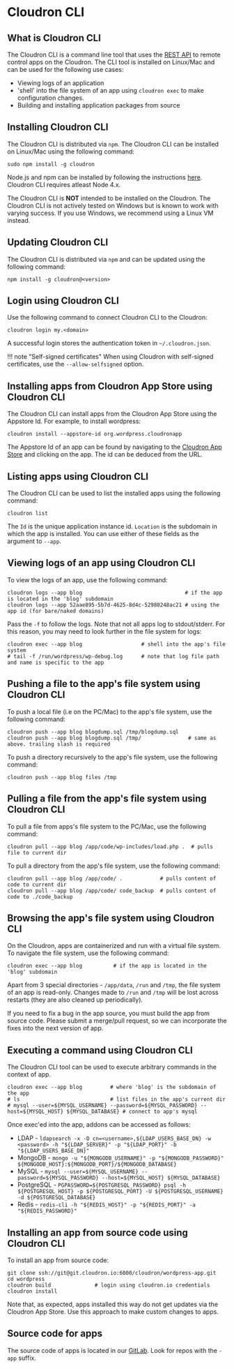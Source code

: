 # Cloudron CLI

## What is Cloudron CLI

The Cloudron CLI is a command line tool that uses the [REST API](/developer/api/)
to remote control apps on the Cloudron. The CLI tool is installed on Linux/Mac and can be used
for the following use cases:

* Viewing logs of an application
* 'shell' into the file system of an app using `cloudron exec` to make
   configuration changes.
* Building and installing application packages from source

## Installing Cloudron CLI

The Cloudron CLI is distributed via `npm`. The Cloudron CLI can be installed
on Linux/Mac using the following command:

```
sudo npm install -g cloudron
```

Node.js and npm can be installed by following the instructions
[here](https://nodejs.org/en/download/package-manager/). Cloudron CLI requires atleast
Node 4.x.

The Cloudron CLI is **NOT** intended to be installed on the Cloudron. The Cloudron
CLI is not actively tested on Windows but is known to work with varying success.
If you use Windows, we recommend using a Linux VM instead.

## Updating Cloudron CLI

The Cloudron CLI is distributed via `npm` and can be updated using the following command:

```
npm install -g cloudron@<version>
```

## Login using Cloudron CLI

Use the following command to connect Cloudron CLI to the Cloudron:

```
cloudron login my.<domain>
```

A successful login stores the authentication token in `~/.cloudron.json`.

!!! note "Self-signed certificates"
    When using Cloudron with self-signed certificates, use the `--allow-selfsigned` option.

## Installing apps from Cloudron App Store using Cloudron CLI

The Cloudron CLI can install apps from the Cloudron App Store using the Appstore Id. For example,
to install wordpress:

```
cloudron install --appstore-id org.wordpress.cloudronapp
```

The Appstore Id of an app can be found by navigating to the [Cloudron App Store](https://cloudron.io/store/index.html)
and clicking on the app. The id can be deduced from the URL.

## Listing apps using Cloudron CLI

The Cloudron CLI can be used to list the installed apps using the following command:

```
cloudron list
```

The `Id` is the unique application instance id. `Location` is the subdomain in which the app is
installed. You can use either of these fields as the argument to `--app`.

## Viewing logs of an app using Cloudron CLI

To view the logs of an app, use the following command:

```
cloudron logs --app blog                                 # if the app is located in the 'blog' subdomain
cloudron logs --app 52aae895-5b7d-4625-8d4c-52980248ac21 # using the app id (for bare/naked domains)
```

Pass the `-f` to follow the logs. Note that not all apps log to stdout/stderr. For this
reason, you may need to look further in the file system for logs:

```
cloudron exec --app blog                   # shell into the app's file system
# tail -f /run/wordpress/wp-debug.log      # note that log file path and name is specific to the app
```

## Pushing a file to the app's file system using Cloudron CLI

To push a local file (i.e on the PC/Mac) to the app's file system, use the following command:

```
cloudron push --app blog blogdump.sql /tmp/blogdump.sql 
cloudron push --app blog blogdump.sql /tmp/               # same as above. trailing slash is required
```

To push a directory recursively to the app's file system, use the following command:

```
cloudron push --app blog files /tmp
```

## Pulling a file from the app's file system using Cloudron CLI

To pull a file from apps's file system to the PC/Mac, use the following command:

```
cloudron pull --app blog /app/code/wp-includes/load.php .  # pulls file to current dir
```

To pull a directory from the app's file system, use the following command:

```
cloudron pull --app blog /app/code/ .            # pulls content of code to current dir
cloudron pull --app blog /app/code/ code_backup  # pulls content of code to ./code_backup
```

## Browsing the app's file system using Cloudron CLI

On the Cloudron, apps are containerized and run with a virtual file system. To navigate the
file system, use the following command:

```
cloudron exec --app blog          # if the app is located in the 'blog' subdomain
```

Apart from 3 special directories - `/app/data`, `/run` and `/tmp`, the file system of an app is
read-only. Changes made to `/run` and `/tmp` will be lost across restarts (they are also cleaned
up periodically).

If you need to fix a bug in the app source, you must build the app from source code. Please
submit a merge/pull request, so we can incorporate the fixes into the next version of app.

## Executing a command using Cloudron CLI

The Cloudron CLI tool can be used to execute arbitrary commands in the context of app.

```
cloudron exec --app blog         # where 'blog' is the subdomain of the app
# ls                             # list files in the app's current dir
# mysql --user=${MYSQL_USERNAME} --password=${MYSQL_PASSWORD} --host=${MYSQL_HOST} ${MYSQL_DATABASE} # connect to app's mysql
```

Once exec'ed into the app, addons can be accessed as follows:

* LDAP - `ldapsearch -x -D cn=<username>,${LDAP_USERS_BASE_DN} -w <password> -h "${LDAP_SERVER}" -p "${LDAP_PORT}" -b  "${LDAP_USERS_BASE_DN}"`
* MongoDB - `mongo -u "${MONGODB_USERNAME}" -p "${MONGODB_PASSWORD}" ${MONGODB_HOST}:${MONGODB_PORT}/${MONGODB_DATABASE}`
* MySQL - `mysql --user=${MYSQL_USERNAME} --password=${MYSQL_PASSWORD} --host=${MYSQL_HOST} ${MYSQL_DATABASE}`
* PostgreSQL - `PGPASSWORD=${POSTGRESQL_PASSWORD} psql -h ${POSTGRESQL_HOST} -p ${POSTGRESQL_PORT} -U ${POSTGRESQL_USERNAME} -d ${POSTGRESQL_DATABASE}
`
* Redis - `redis-cli -h "${REDIS_HOST}" -p "${REDIS_PORT}" -a "${REDIS_PASSWORD}"`

## Installing an app from source code using Cloudron CLI

To install an app from source code:

```
git clone ssh://git@git.cloudron.io:6000/cloudron/wordpress-app.git
cd wordpress
cloudron build              # login using cloudron.io credentials
cloudron install
```

Note that, as expected, apps installed this way do not get updates via the Cloudron App Store.
Use this approach to make custom changes to apps.

## Source code for apps

The source code of apps is located in our [GitLab](https://git.cloudron.io/cloudron). Look
for repos with the `-app` suffix.

